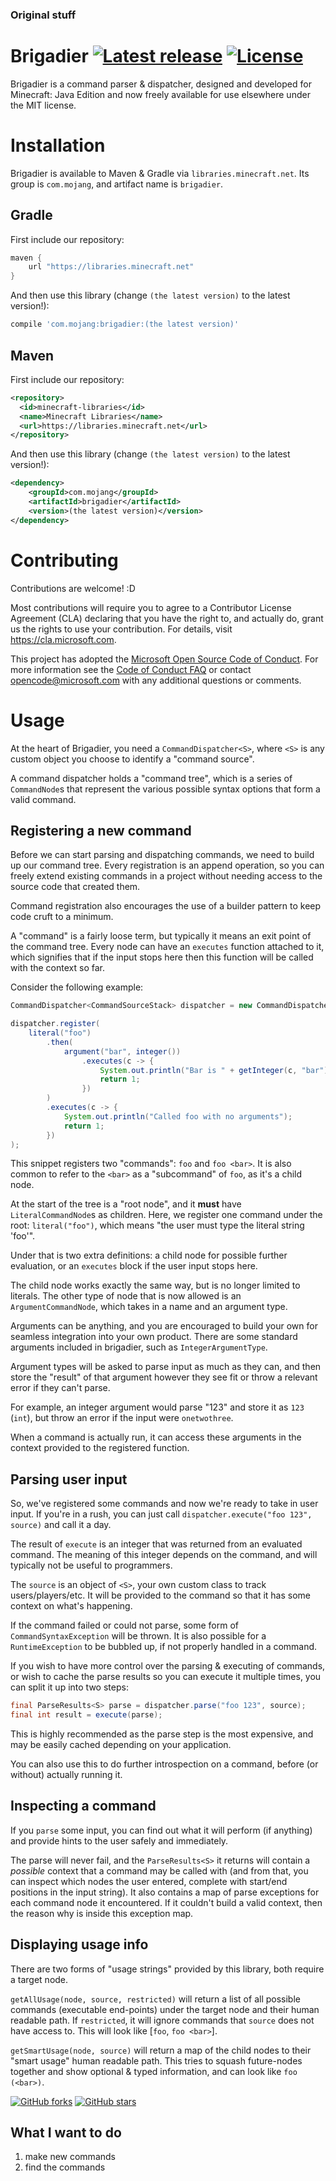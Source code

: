 ### Original stuff
# Brigadier [![Latest release](https://img.shields.io/github/release/Mojang/brigadier.svg)](https://github.com/Mojang/brigadier/releases/latest) [![License](https://img.shields.io/github/license/Mojang/brigadier.svg)](https://github.com/Mojang/brigadier/blob/master/LICENSE)

Brigadier is a command parser & dispatcher, designed and developed for Minecraft: Java Edition and now freely available for use elsewhere under the MIT license.

# Installation
Brigadier is available to Maven & Gradle via `libraries.minecraft.net`. Its group is `com.mojang`, and artifact name is `brigadier`.

## Gradle
First include our repository:
```groovy
maven {
    url "https://libraries.minecraft.net"
}
```

And then use this library (change `(the latest version)` to the latest version!):
```groovy
compile 'com.mojang:brigadier:(the latest version)'
```

## Maven
First include our repository:
```xml
<repository>
  <id>minecraft-libraries</id>
  <name>Minecraft Libraries</name>
  <url>https://libraries.minecraft.net</url>
</repository>
```

And then use this library (change `(the latest version)` to the latest version!):
```xml
<dependency>
    <groupId>com.mojang</groupId>
    <artifactId>brigadier</artifactId>
    <version>(the latest version)</version>
</dependency>
```

# Contributing
Contributions are welcome! :D

Most contributions will require you to agree to a Contributor License Agreement (CLA) declaring that you have the right to,
and actually do, grant us the rights to use your contribution. For details, visit https://cla.microsoft.com.

This project has adopted the [Microsoft Open Source Code of Conduct](https://opensource.microsoft.com/codeofconduct/).
For more information see the [Code of Conduct FAQ](https://opensource.microsoft.com/codeofconduct/faq/) or
contact [opencode@microsoft.com](mailto:opencode@microsoft.com) with any additional questions or comments.

# Usage
At the heart of Brigadier, you need a `CommandDispatcher<S>`, where `<S>` is any custom object you choose to identify a "command source".

A command dispatcher holds a "command tree", which is a series of `CommandNode`s that represent the various possible syntax options that form a valid command.

## Registering a new command
Before we can start parsing and dispatching commands, we need to build up our command tree. Every registration is an append operation,
so you can freely extend existing commands in a project without needing access to the source code that created them.

Command registration also encourages the use of a builder pattern to keep code cruft to a minimum.

A "command" is a fairly loose term, but typically it means an exit point of the command tree.
Every node can have an `executes` function attached to it, which signifies that if the input stops here then this function will be called with the context so far.

Consider the following example:
```java
CommandDispatcher<CommandSourceStack> dispatcher = new CommandDispatcher<>();

dispatcher.register(
    literal("foo")
        .then(
            argument("bar", integer())
                .executes(c -> {
                    System.out.println("Bar is " + getInteger(c, "bar"));
                    return 1;
                })
        )
        .executes(c -> {
            System.out.println("Called foo with no arguments");
            return 1;
        })
);
``` 

This snippet registers two "commands": `foo` and `foo <bar>`. It is also common to refer to the `<bar>` as a "subcommand" of `foo`, as it's a child node.

At the start of the tree is a "root node", and it **must** have `LiteralCommandNode`s as children. Here, we register one command under the root: `literal("foo")`, which means "the user must type the literal string 'foo'".

Under that is two extra definitions: a child node for possible further evaluation, or an `executes` block if the user input stops here.

The child node works exactly the same way, but is no longer limited to literals. The other type of node that is now allowed is an `ArgumentCommandNode`, which takes in a name and an argument type.

Arguments can be anything, and you are encouraged to build your own for seamless integration into your own product. There are some standard arguments included in brigadier, such as `IntegerArgumentType`.

Argument types will be asked to parse input as much as they can, and then store the "result" of that argument however they see fit or throw a relevant error if they can't parse.

For example, an integer argument would parse "123" and store it as `123` (`int`), but throw an error if the input were `onetwothree`.

When a command is actually run, it can access these arguments in the context provided to the registered function.

## Parsing user input
So, we've registered some commands and now we're ready to take in user input. If you're in a rush, you can just call `dispatcher.execute("foo 123", source)` and call it a day.

The result of `execute` is an integer that was returned from an evaluated command. The meaning of this integer depends on the command, and will typically not be useful to programmers.

The `source` is an object of `<S>`, your own custom class to track users/players/etc. It will be provided to the command so that it has some context on what's happening.

If the command failed or could not parse, some form of `CommandSyntaxException` will be thrown. It is also possible for a `RuntimeException` to be bubbled up, if not properly handled in a command.

If you wish to have more control over the parsing & executing of commands, or wish to cache the parse results so you can execute it multiple times, you can split it up into two steps:

```java
final ParseResults<S> parse = dispatcher.parse("foo 123", source);
final int result = execute(parse);
``` 

This is highly recommended as the parse step is the most expensive, and may be easily cached depending on your application.

You can also use this to do further introspection on a command, before (or without) actually running it.

## Inspecting a command
If you `parse` some input, you can find out what it will perform (if anything) and provide hints to the user safely and immediately.

The parse will never fail, and the `ParseResults<S>` it returns will contain a *possible* context that a command may be called with
(and from that, you can inspect which nodes the user entered, complete with start/end positions in the input string).
It also contains a map of parse exceptions for each command node it encountered. If it couldn't build a valid context, then
the reason why is inside this exception map.

## Displaying usage info
There are two forms of "usage strings" provided by this library, both require a target node.

`getAllUsage(node, source, restricted)`  will return a list of all possible commands (executable end-points) under the target node and their human readable path. If `restricted`, it will ignore commands that `source` does not have access to. This will look like [`foo`, `foo <bar>`].

`getSmartUsage(node, source)` will return a map of the child nodes to their "smart usage" human readable path. This tries to squash future-nodes together and show optional & typed information, and can look like `foo (<bar>)`.

[![GitHub forks](https://img.shields.io/github/forks/Mojang/brigadier.svg?style=social&label=Fork)](https://github.com/Mojang/brigadier/fork) [![GitHub stars](https://img.shields.io/github/stars/Mojang/brigadier.svg?style=social&label=Stars)](https://github.com/Mojang/brigadier/stargazers)

## What I want to do
1. make new commands
2. find the commands
